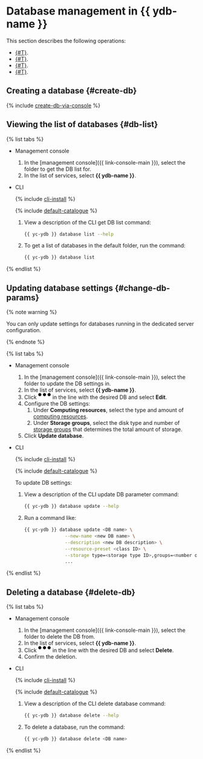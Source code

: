 # Database management in {{ ydb-name }}

This section describes the following operations:

* [{#T}](#create-db).
* [{#T}](#db-list).
* [{#T}](#change-db-params).
* [{#T}](#delete-db).


## Creating a database {#create-db}

{% include [create-db-via-console](../_includes/create-db-via-console.md) %}

## Viewing the list of databases {#db-list}

{% list tabs %}

* Management console
   1. In the [management console]({{ link-console-main }}), select the folder to get the DB list for.
   1. In the list of services, select **{{ ydb-name }}**.

* CLI

   
   {% include [cli-install](../../_includes/cli-install.md) %}

   {% include [default-catalogue](../../_includes/default-catalogue.md) %}

   1. View a description of the CLI get DB list command:

      ```bash
      {{ yc-ydb }} database list --help
      ```

   1. To get a list of databases in the default folder, run the command:

      ```bash
      {{ yc-ydb }} database list
      ```

{% endlist %}

## Updating database settings {#change-db-params}

{% note warning %}

You can only update settings for databases running in the dedicated server configuration.

{% endnote %}

{% list tabs %}

* Management console
   1. In the [management console]({{ link-console-main }}), select the folder to update the DB settings in.
   1. In the list of services, select **{{ ydb-name }}**.
   1. Click ![horizontal-ellipsis](../_assets/horizontal-ellipsis.svg) in the line with the desired DB and select **Edit**.
   1. Configure the DB settings:
      1. Under **Computing resources**, select the type and amount of [computing resources](../concepts/databases.md#compute-units).
      1. Under **Storage groups**, select the disk type and number of [storage groups](../concepts/databases.md#storage-groups) that determines the total amount of storage.
   1. Click **Update database**.

* CLI

   
   {% include [cli-install](../../_includes/cli-install.md) %}

   {% include [default-catalogue](../../_includes/default-catalogue.md) %}

   To update DB settings:

   1. View a description of the CLI update DB parameter command:

      ```bash
      {{ yc-ydb }} database update --help
      ```

   1. Run a command like:

      ```bash
      {{ yc-ydb }} database update <DB name> \
                     --new-name <new DB name> \
                     --description <new DB description> \
                     --resource-preset <class ID> \
                     --storage type=<storage type ID>,groups=<number of storage groups>
                     ...
      ```

{% endlist %}

## Deleting a database {#delete-db}

{% list tabs %}

* Management console
   1. In the [management console]({{ link-console-main }}), select the folder to delete the DB from.
   1. In the list of services, select **{{ ydb-name }}**.
   1. Click ![horizontal-ellipsis](../_assets/horizontal-ellipsis.svg) in the line with the desired DB and select **Delete**.
   1. Confirm the deletion.

* CLI

   
   {% include [cli-install](../../_includes/cli-install.md) %}

   {% include [default-catalogue](../../_includes/default-catalogue.md) %}

   1. View a description of the CLI delete database command:

      ```bash
      {{ yc-ydb }} database delete --help
      ```

   1. To delete a database, run the command:

      ```bash
      {{ yc-ydb }} database delete <DB name>
      ```

{% endlist %}

